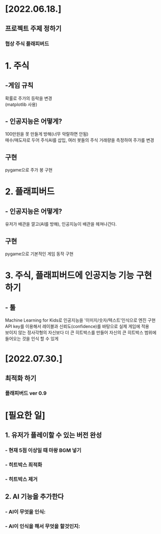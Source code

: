 # [2022.06.18.]<br>
## 프로젝트 주제 정하기<br>
### 협상 주식 플래피버드<br>

# 1. 주식<br>
## -게임 규칙<br>
확률로 주가의 등락을 변경<br>
(matplotlib 사용)<br>
## - 인공지능은 어떻게?<br>
100만원을 못 만들게 방해(너무 악랄하면 안됨)<br>
매수/매도자로 두어 주식AI를 삽입, 여러 봇들의 주식 거래량을 측정하여 주가를 변경

## 구현<br>
pygame으로 주가 봉 구현


# 2. 플래피버드<br>
## - 인공지능은 어떻게?<br>
유저가 배관을 깔고(AI를 방해), 인공지능이 배관을 헤쳐나간다.

## 구현<br>
pygame으로 기본적인 게임 동작 구현<br>

# 3. 주식, 플래피버드에 인공지능 기능 구현하기<br>
## - 툴<br>
Machine Learning for Kids로 인공지능을 '이미지/숫자/텍스트'인식으로 엔진 구현<br>
API key를 이용해서 레이블과 신뢰도(confidence)를 바탕으로 실제 게임에 적용<br>
보이지 않는 정사각형의 자신보다 더 큰 히트박스를 만들어 자신의 큰 히트박스 범위에 들어오는 것을 인식 할 수 있게<br>

# [2022.07.30.]<br>
## 최적화 하기<br>
### 플래피버드 ver 0.9<br>

# [필요한 일]<br>
## 1. 유저가 플레이할 수 있는 버전 완성
### - 현재 5점 이상일 때 마왕 BGM 넣기
### - 히트박스 최적화
### - 히트박스 제거

## 2. AI 기능을 추가한다
### - AI이 무엇을 인식: 
### - AI이 인식을 해서 무엇을 할것인지: